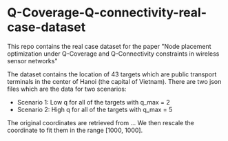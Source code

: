 # Q-Coverage-Q-connectivity-real-case-dataset
This repo contains the real case dataset for the paper "Node placement optimization under Q-Coverage and Q-Connectivity constraints in wireless sensor networks"

The dataset contains the location of 43 targets which are public transport terminals in the center of Hanoi (the capital of Vietnam). There are two json files which are the data for two scenarios:
- Scenario 1: Low q for all of the targets with q_max = 2
- Scenario 2: High q for all of the targets with q_max = 5

The original coordinates are retrieved from ... We then rescale the coordinate to fit them in the range [1000, 1000]. 
